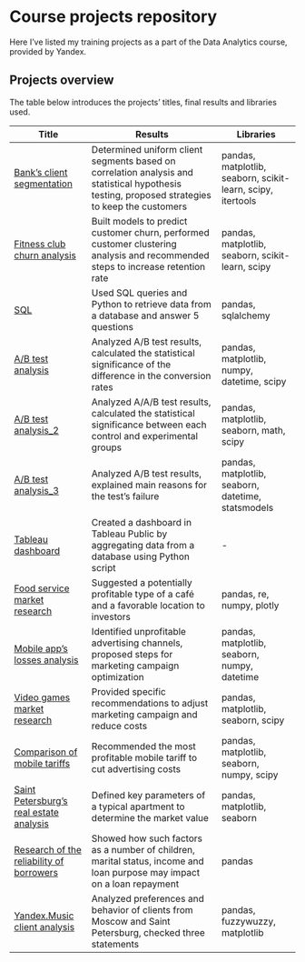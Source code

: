 # Course projects repository
Here I’ve listed my training projects as a part of the Data Analytics course, provided by Yandex.

## Projects overview

The table below introduces the projects’ titles, final results and libraries used.

**Title**|**Results**|**Libraries**
-----|-----|-----
[Bank’s client segmentation](https://github.com/AlexPyatlin/Training-Projects/tree/main/Bank%E2%80%99s%20client%20segmentation)|Determined uniform client segments based on correlation analysis and statistical hypothesis testing, proposed strategies to keep the customers|pandas, matplotlib, seaborn, scikit-learn, scipy, itertools
[Fitness club churn analysis](https://github.com/AlexPyatlin/Training-Projects/tree/main/Fitness%20club%20churn%20analysis)|Built models to predict customer churn, performed customer clustering analysis and recommended steps to increase retention rate|pandas, matplotlib, seaborn, scikit-learn, scipy
[SQL](https://github.com/AlexPyatlin/Training-Projects/tree/main/SQL)|Used SQL queries and Python to retrieve data from a database and answer 5 questions|pandas, sqlalchemy
[A/B test analysis](https://github.com/AlexPyatlin/Training-Projects/tree/main/A:B%20test_1)|Analyzed A/B test results, calculated the statistical significance of the difference in the conversion rates|pandas, matplotlib, numpy, datetime, scipy
[A/B test analysis_2](https://github.com/AlexPyatlin/Training-Projects/tree/main/A:B%20test_2)|Analyzed A/A/B test results, calculated the statistical significance between each control and experimental groups|pandas, matplotlib, seaborn, math, scipy
[A/B test analysis_3](https://github.com/AlexPyatlin/Training-Projects/tree/main/A:B%20test%20analysis_3)|Analyzed A/B test results, explained main reasons for the test’s failure|pandas, matplotlib, seaborn, datetime, statsmodels
[Tableau dashboard](https://public.tableau.com/app/profile/alexander.pyatlin/viz/Yandex_DzenDashboard_16643842089520/Yandex_DzenDashboard) |Created a dashboard in Tableau Public by aggregating data from a database using Python script| -
[Food service market research](https://github.com/AlexPyatlin/Training-Projects/tree/main/Food%20service%20market%20analysis)| Suggested a potentially profitable type of a café and a favorable location to investors|pandas, re, numpy, plotly
[Mobile app’s losses analysis](https://github.com/AlexPyatlin/Training-Projects/tree/main/Advertising%20analysis)|Identified unprofitable advertising channels, proposed steps for marketing campaign optimization|pandas, matplotlib, seaborn, numpy, datetime
[Video games market research](https://github.com/AlexPyatlin/Training-Projects/tree/main/Video%20games)|Provided specific recommendations to adjust marketing campaign and reduce costs|pandas, matplotlib, seaborn, scipy
[Comparison of mobile tariffs](https://github.com/AlexPyatlin/Training-Projects/tree/main/Tariffs)|Recommended the most profitable mobile tariff to cut advertising costs|pandas, matplotlib, seaborn, numpy, scipy
[Saint Petersburg’s real estate analysis](https://github.com/AlexPyatlin/Training-Projects/tree/main/Real%20estate%20market%20analysis)|Defined key parameters of a typical apartment to determine the market value|pandas, matplotlib, seaborn
[Research of the reliability of borrowers](https://github.com/AlexPyatlin/Training-Projects/tree/main/Credit%20scoring)|Showed how such factors as a number of children, marital status, income and loan purpose may impact on a loan repayment|pandas
[Yandex.Music client analysis](https://github.com/AlexPyatlin/Training-Projects/tree/main/Music%20Preferences)|Analyzed preferences and behavior of clients from Moscow and Saint Petersburg, checked three statements|pandas, fuzzywuzzy, matplotlib
